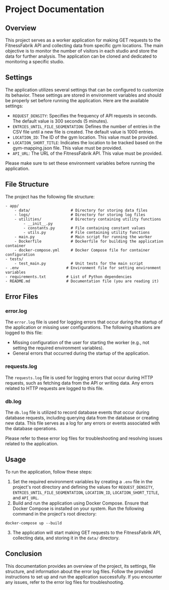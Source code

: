 # Project Documentation

## Overview
This project serves as a worker application for making GET requests to the FitnessFabrik API and collecting data from specific gym locations. The main objective is to monitor the number of visitors in each studio and store the data for further analysis. The application can be cloned and dedicated to monitoring a specific studio.


## Settings
The application utilizes several settings that can be configured to customize its behavior. These settings are stored in environment variables and should be properly set before running the application. Here are the available settings:

* `REQUEST_DENSITY`: Specifies the frequency of API requests in seconds. The default value is 300 seconds (5 minutes).
* `ENTRIES_UNTIL_FILE_SEGMENTATION`: Defines the number of entries in the CSV file until a new file is created. The default value is 1000 entries.
* `LOCATION_ID`: The ID of the gym location. This value must be provided.
* `LOCATION_SHORT_TITLE`: Indicates the location to be tracked based on the gym-mapping.json file. This value must be provided.
* `API_URL`: The URL of the FitnessFabrik API. This value must be provided.

Please make sure to set these environment variables before running the application.

## File Structure
The project has the following file structure:

```
- app/
    - data/                  # Directory for storing data files
    - logs/                  # Directory for storing log files
    - utilities/             # Directory containing utility functions
        - __init__.py
        - constants.py       # File containing constant values
        - utils.py           # File containing utility functions
    - main.py                # Main script for running the worker
    - Dockerfile             # Dockerfile for building the application container
    - docker-compose.yml     # Docker Compose file for container configuration
- tests/
    - test_main.py           # Unit tests for the main script
- .env                     # Environment file for setting environment variables
- requirements.txt         # List of Python dependencies
- README.md                # Documentation file (you are reading it)
```

## Error Files

### error.log
The `error.log` file is used for logging errors that occur during the startup of the application or missing user configurations. The following situations are logged to this file:

* Missing configuration of the user for starting the worker (e.g., not setting the required environment variables).
* General errors that occurred during the startup of the application.

### requests.log
The `requests.log` file is used for logging errors that occur during HTTP requests, such as fetching data from the API or writing data. Any errors related to HTTP requests are logged to this file.

### db.log
The `db.log` file is utilized to record database events that occur during database requests, including querying data from the database or creating new data. This file serves as a log for any errors or events associated with the database operations.

Please refer to these error log files for troubleshooting and resolving issues related to the application.

## Usage
To run the application, follow these steps:

1. Set the required environment variables by creating a `.env` file in the project's root directory and defining the values for `REQUEST_DENSITY`, `ENTRIES_UNTIL_FILE_SEGMENTATION`, `LOCATION_ID`, `LOCATION_SHORT_TITLE`, and `API_URL`.
2. Build and run the application using Docker Compose. Ensure that Docker Compose is installed on your system. Run the following command in the project's root directory:

```
docker-compose up --build
```

3. The application will start making GET requests to the FitnessFabrik API, collecting data, and storing it in the `data/` directory.

## Conclusion
This documentation provides an overview of the project, its settings, file structure, and information about the error log files. Follow the provided instructions to set up and run the application successfully. If you encounter any issues, refer to the error log files for troubleshooting.